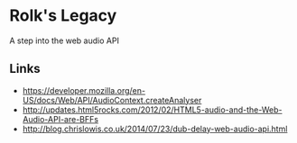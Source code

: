# Rolk's Legacy

A step into the web audio API

## Links

* https://developer.mozilla.org/en-US/docs/Web/API/AudioContext.createAnalyser
* http://updates.html5rocks.com/2012/02/HTML5-audio-and-the-Web-Audio-API-are-BFFs
* http://blog.chrislowis.co.uk/2014/07/23/dub-delay-web-audio-api.html
